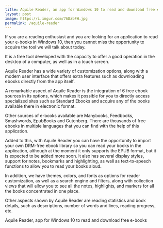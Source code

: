 ```yaml
---
title: Aquile Reader, an app for Windows 10 to read and download free e-books
layout: post
image: https://i.imgur.com/76DzbFH.jpg
permalink: /aquile-reader
---
```


If you are a reading enthusiast and you are looking for an application to read your e-books in Windows 10, then you cannot miss the opportunity to acquire the tool we will talk about today.

It is a free tool developed with the capacity to offer a good operation in the desktop of a computer, as well as in a touch screen.

Aquile Reader has a wide variety of customization options, along with a modern user interface that offers extra features such as downloading ebooks directly from the app itself.

A remarkable aspect of Aquile Reader is the integration of 6 free ebook sources in its options, which makes it possible for you to directly access specialized sites such as Standard Ebooks and acquire any of the books available there in electronic format.

Other sources of e-books available are Manybooks, Feedbooks, Smashwords, EpubBooks and Gutenberg. There are thousands of free ebooks in multiple languages that you can find with the help of this application.

Added to this, with Aquile Reader you can have the opportunity to import your own DRM-free ebook library so you can read your books in the application, although at the moment it only supports the EPUB format, but it is expected to be added more soon. It also has several display styles, support for notes, bookmarks and highlighting, as well as text-to-speech functions to allow you to read your books aloud.

In addition, we have themes, colors, and fonts as options for reader customization, as well as a search engine and filters, along with collection views that will allow you to see all the notes, highlights, and markers for all the books concentrated in one place.

Other aspects shown by Aquile Reader are reading statistics and book details, such as descriptions, number of words and lines, reading progress, etc.

Aquile Reader, app for Windows 10 to read and download free e-books
